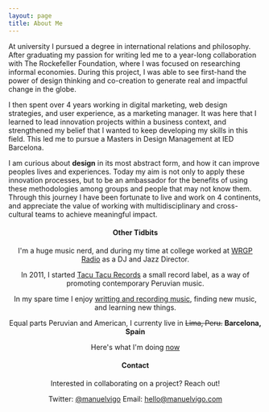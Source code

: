 ```yaml
---
layout: page
title: About Me
---
```


At university I pursued a degree in international relations and philosophy. After graduating my passion for writing led me to a year-long collaboration with The Rockefeller Foundation, where I was focused on researching informal economies. During this project, I was able to see first-hand the power of design thinking and co-creation to generate real and impactful change in the globe.

I then spent over 4 years working in digital marketing, web design strategies, and user experience, as a marketing manager. It was here that I learned to lead innovation projects within a business context, and strengthened my belief that I wanted to keep developing my skills in this field. This led me to pursue a Masters in Design Management at IED Barcelona.

I am curious about <strong>design</strong> in its most abstract form, and how it can improve peoples lives and experiences. Today my aim is not only to apply these innovation processes, but to be an ambassador for the benefits of using these methodologies among groups and people that may not know them. Through this journey I have been fortunate to live and work on 4 continents, and appreciate the value of working with multidisciplinary and cross-cultural teams to achieve meaningful impact.

<header>
<h4>Other Tidbits</h4>

I'm a huge music nerd, and during my time at college worked at <a href="http://wrgp.radio.net/">WRGP Radio</a> as a DJ and Jazz Director. 

In 2011, I started <a href="https://tacutacu.pe">Tacu Tacu Records</a> a small record label, as a way of promoting contemporary Peruvian music. 

In my spare time I enjoy <a href="https://mvmv.bandcamp.com">writting and recording music</a>, finding new music, and learning new things. 

Equal parts Peruvian and American, I currenty live in <del> Lima, Peru.</del> <strong> Barcelona, Spain </strong>

Here's what I'm doing <a href="https://mvigo.github.io/now">now</a>


<header>
<h4>Contact </h4>

Interested in collaborating on a project? Reach out!

Twitter: <a href="https://twitter.com/manuelvigo">@manuelvigo</a>
Email: <a href="mailto:hello@manuelvigo.com">hello@manuelvigo.com</a>

<!-- <h4> CV </h4>
<a href="http://manuelvigo.com/CV.pdf">MY CV</a> --> 





